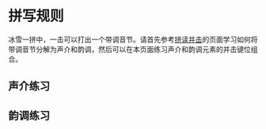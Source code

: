 <script setup>
import Practice from '../components/Practice.vue'

const shengjie = `
d	F
i	D
sh	S
ji	A
zh	G
xi	R
u	E
b	W
z	Q
f	T
gu	V
m	C
li	X
h	Z
l	B
qi	DF
ü	SD
g	SF
t	AF
hu	ER
zhu	WE
r	WR
ch	QR
du	CV
di	XC
k	XV
#	ZV
n	DG
bi	SG
shu	AG
zu	EF
ti	WF
mi	QF
chu	DV
qü	SV
s	AV
ni	CF
c	XF
tu	ZF
xü	DR
jü	SR
su	AR
p	EG
lu	WG
ru	QG
ku	CG
pi	XG
cu	ZG
lü	AS
nu	SE
nü	XD
`.trim().split('\n').map(x => x.split('\t'));

const yundiao = `
ˋ	J
ē	K
ˇ	L
ˉ	;
è	H
ˊ	U
ēng	I
àn	O
é	P
éng	Y
ě	M
ēn	,
èi	.
án	/
ā	N
èng	JK
ào	KL
én	JL
ài	J;
ān	UI
à	IO
àng	UO
ǒu	UP
ǎn	M,
āng	,.
òu	M.
ǎo	M/
èn	HK
ái	HL
ěng	H;
áng	JI
ǎng	JO
ěn	JP
ǎ	MK
óu	ML
éi	M;
ěi	J,
āo	J.
ōu	J/
ēi	UK
á	UL
áo	U;
ǎi	HI
āi	HO
`.trim().split('\n').map(x => x.split('\t'));
</script>

# 拼写规则

冰雪一拼中，一击可以打出一个带调音节。请首先参考[拼读并击](https://github.com/zhanghaozhecn/rime-pindu-chord-type)的页面学习如何将带调音节分解为声介和韵调，然后可以在本页面练习声介和韵调元素的并击键位组合。

## 声介练习

<Practice :data="shengjie" name="pdbj-shengjie" :combo="true" />

## 韵调练习

<Practice :data="yundiao" name="pdbj-yundiao" :combo="true" />
